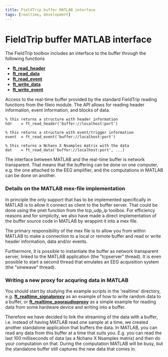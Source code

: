 ```yaml
---
title: FieldTrip buffer MATLAB interface
tags: [realtime, development]
---
```


# FieldTrip buffer MATLAB interface

The FieldTrip toolbox includes an interface to the buffer through the following functions

- **[ft_read_header](https://github.com/fieldtrip/fieldtrip/blob/release/fileio/ft_read_header.m)**
- **[ft_read_data](https://github.com/fieldtrip/fieldtrip/blob/release/fileio/ft_read_data.m)**
- **[ft_read_event](https://github.com/fieldtrip/fieldtrip/blob/release/fileio/ft_read_event.m)**
- **[ft_write_data](https://github.com/fieldtrip/fieldtrip/blob/release/fileio/ft_write_data.m)**
- **[ft_write_event](https://github.com/fieldtrip/fieldtrip/blob/release/fileio/ft_write_event.m)**

Access to the real-time buffer provided by the standard FieldTrip reading functions from the fileio module. The API allows for reading header information, event information, and blocks of data.

    % this returns a structure with header information
    hdr    = ft_read_header('buffer://localhost:port')

    % this returns a structure with event/trigger information
    event  = ft_read_event('buffer://localhost:port')

    % this returns a Nchans X Nsamples matrix with the data
    dat    = ft_read_data('buffer://localhost:port', ...)

The interface between MATLAB and the real-time buffer is network transparent. That means that the buffering can be done on one computer, e.g. the one attached to the EEG amplifier, and the computations in MATLAB can be done on another.

### Details on the MATLAB mex-file implementation

In principle the only support that has to be implemented specifically in MATLAB is to allow it connect as client to the buffer server. That could be done using the pnet function from the tcp_udp_ip toolbox. For efficiency reasons and for simplicity, we also have made a direct implementation of the buffer source code in MATLAB by wrappint it into a mex file.

The primary responsibility of the mex file is to allow you from within MATLAB to make a connection to a local or remote buffer and read or write header information, data and/or events.

Furthermore, it is possible to instantiate the buffer as network transparent server, linked to the MATLAB application (the "tcpserver" thread). It is even possible to start a second thread that emulates an EEG acquisition system (the "sinewave" thread).

### Writing a new proxy for acquring data in MATLAB

You should start by studying the example scripts in the 'realtime' directory, e.g. **[ft_realtime_signalproxy](https://github.com/fieldtrip/fieldtrip/blob/release/realtime/example/ft_realtime_signalproxy.m)** as an example of how to write random data to a buffer, or **[ft_realtime_pooraudioproxy](https://github.com/fieldtrip/fieldtrip/blob/release/realtime/example/ft_realtime_pooraudioproxy.m)** as a simple example for reading data from some hardware device and writing into a buffer.

Therefore we have decided to link the streaming of the data with a buffer, i.e. instead of having MATLAB read one sample at a time, we created another standalone application that buffers the data. In MATLAB, you can read any data from this buffer at a time that suits you. E.g. you can read the last 100 milliseconds of data (as a Nchans X Nsamples matrix) and then do your computation on that. During the computation MATLAB will be busy, but the standalone buffer still captures the new data that comes in.
